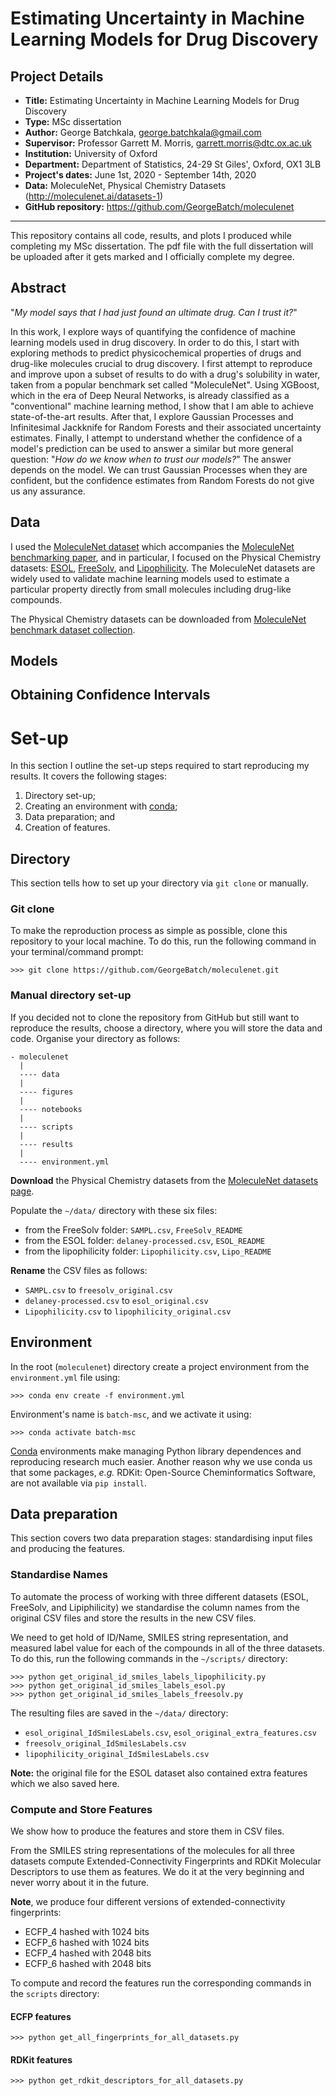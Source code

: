 # Estimating Uncertainty in Machine Learning Models for Drug Discovery

## Project Details

- **Title:** Estimating Uncertainty in Machine Learning Models for Drug Discovery
- **Type:** MSc dissertation
- **Author:** George Batchkala, george.batchkala@gmail.com
- **Supervisor:** Professor Garrett M. Morris, garrett.morris@dtc.ox.ac.uk
- **Institution:** University of Oxford
- **Department:** Department of Statistics, 24-29 St Giles', Oxford, OX1 3LB
- **Project's dates:** June 1st, 2020 - September 14th, 2020
- **Data:** MoleculeNet, Physical Chemistry Datasets (http://moleculenet.ai/datasets-1)
- **GitHub repository:** https://github.com/GeorgeBatch/moleculenet

----

This repository contains all code, results, and plots I produced while completing my MSc dissertation. The pdf file with the full dissertation will be uploaded after it gets marked and I officially complete my degree.

## Abstract

"*My model says that I had just found an ultimate drug. Can I trust it?*"

In this work, I explore ways of quantifying the confidence of machine learning models used in drug discovery. In order to do this, I start with exploring methods to predict physicochemical properties of drugs and drug-like molecules crucial to drug discovery. I first attempt to reproduce and improve upon a subset of results to do with a drug's solubility in water, taken from a popular benchmark set called "MoleculeNet". Using XGBoost, which in the era of Deep Neural Networks, is already classified as a "conventional" machine learning method, I show that I am able to achieve state-of-the-art results. After that, I explore Gaussian Processes and Infinitesimal Jackknife for Random Forests and their associated uncertainty estimates. Finally, I attempt to understand whether the confidence of a model's prediction can be used to answer a similar but more general question: "*How do we know when to trust our models?*" The answer depends on the model. We can trust Gaussian Processes when they are confident, but the confidence estimates from Random Forests do not give us any assurance.

## Data

I used the [MoleculeNet dataset](http://moleculenet.ai/datasets-1) which accompanies the [MoleculeNet benchmarking paper](https://pubs.rsc.org/en/content/articlelanding/2018/sc/c7sc02664a#!divAbstract), and in particular, I focused on the Physical Chemistry datasets: [ESOL](https://pubs.acs.org/doi/10.1021/ci034243x), [FreeSolv](https://link.springer.com/article/10.1007/s10822-014-9747-x), and [Lipophilicity](https://onlinelibrary.wiley.com/doi/abs/10.1002/cem.2718). The MoleculeNet datasets are widely used to validate machine learning models used to estimate a particular property directly from small molecules including drug-like compounds.

The Physical Chemistry datasets can be downloaded from [MoleculeNet benchmark dataset collection](http://moleculenet.ai/datasets-1).

## Models



## Obtaining Confidence Intervals



# Set-up

In this section I outline the set-up steps required to start reproducing my results. It covers the following stages:

1. Directory set-up;
2. Creating an environment with [conda](https://docs.conda.io/en/latest/);
3. Data preparation; and
4. Creation of features.

## Directory

This section tells how to set up your directory via `git clone` or manually.

### Git clone

To make the reproduction process as simple as possible, clone this repository to your local machine. To do this, run the following command in your terminal/command prompt:

```
>>> git clone https://github.com/GeorgeBatch/moleculenet.git
```

### Manual directory set-up

If you decided not to clone the repository from GitHub but still want to reproduce the results, choose a directory, where you will store the data and code. Organise your directory as follows:

```
- moleculenet
  |
  ---- data
  |
  ---- figures
  |
  ---- notebooks
  |
  ---- scripts
  |
  ---- results
  |
  ---- environment.yml
```

**Download** the Physical Chemistry datasets from the [MoleculeNet datasets page](http://moleculenet.ai/datasets-1).

Populate the `~/data/` directory with these six files:

- from the FreeSolv folder: `SAMPL.csv`, `FreeSolv_README`
- from the ESOL folder: `delaney-processed.csv`, `ESOL_README`
- from the lipophilicity folder: `Lipophilicity.csv`, `Lipo_README`

**Rename** the CSV files as follows:

- `SAMPL.csv` to `freesolv_original.csv`
- `delaney-processed.csv` to `esol_original.csv`
- `Lipophilicity.csv` to `lipophilicity_original.csv`

## Environment

In the root (`moleculenet`) directory create a project environment from the `environment.yml` file using:

```
>>> conda env create -f environment.yml
```

Environment's name is `batch-msc`, and we activate it using:
```
>>> conda activate batch-msc
```

[Conda](https://docs.conda.io/en/latest/) environments make managing Python library dependences and reproducing research much easier. Another reason why we use conda us that some packages, *e.g.* RDKit: Open-Source Cheminformatics Software, are not available via `pip install`.

## Data preparation

This section covers two data preparation stages: standardising input files and producing the features.

### Standardise Names

To automate the process of working with three different datasets (ESOL, FreeSolv, and Lipiphilicity) we standardise the column names from the original CSV files and store the results in the new CSV files.

We need to get hold of ID/Name, SMILES string representation, and measured label value for each of the compounds in all of the three datasets. To do this, run the following commands in the `~/scripts/` directory:

```
>>> python get_original_id_smiles_labels_lipophilicity.py
>>> python get_original_id_smiles_labels_esol.py
>>> python get_original_id_smiles_labels_freesolv.py
```

The resulting files are saved in the `~/data/` directory:
- `esol_original_IdSmilesLabels.csv`, `esol_original_extra_features.csv`
- `freesolv_original_IdSmilesLabels.csv`
- `lipophilicity_original_IdSmilesLabels.csv`

**Note:** the original file for the ESOL dataset also contained extra features which we also saved here.

### Compute and Store Features

We show how to produce the features and store them in CSV files.

From the SMILES string representations of the molecules for all three datasets compute Extended-Connectivity Fingerprints and RDKit Molecular Descriptors to use them as features. We do it at the very beginning and never worry about it in the future.

**Note**, we produce four different versions of extended-connectivity fingerprints:
- ECFP_4 hashed with 1024 bits
- ECFP_6 hashed with 1024 bits
- ECFP_4 hashed with 2048 bits
- ECFP_6 hashed with 2048 bits

To compute and record the features run the corresponding commands in the `scripts` directory:

#### ECFP features
```
>>> python get_all_fingerprints_for_all_datasets.py
```

#### RDKit features

```
>>> python get_rdkit_descriptors_for_all_datasets.py
```
